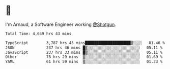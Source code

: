 # 👋

I'm Arnaud, a Software Engineer working [@Shotgun](https://shotgun.live).

<!--START_SECTION:waka-->

```txt
Total Time: 4,649 hrs 43 mins

TypeScript        3,787 hrs 45 mins████████████████████▒░░░░   81.46 %
JSON              237 hrs 46 mins █▒░░░░░░░░░░░░░░░░░░░░░░░   05.11 %
JavaScript        237 hrs 33 mins █▒░░░░░░░░░░░░░░░░░░░░░░░   05.11 %
Other             78 hrs 29 mins  ▒░░░░░░░░░░░░░░░░░░░░░░░░   01.69 %
YAML              61 hrs 59 mins  ▒░░░░░░░░░░░░░░░░░░░░░░░░   01.33 %
```

<!--END_SECTION:waka-->
